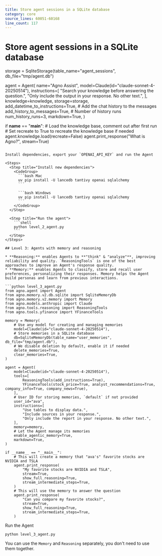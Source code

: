 ```yaml
---
title: Store agent sessions in a SQLite database
category: core
source_lines: 60051-60168
line_count: 117
---
```


# Store agent sessions in a SQLite database
storage = SqliteStorage(table_name="agent_sessions", db_file="tmp/agent.db")

agent = Agent(
    name="Agno Assist",
    model=Claude(id="claude-sonnet-4-20250514"),
    instructions=[
        "Search your knowledge before answering the question.",
        "Only include the output in your response. No other text.",
    ],
    knowledge=knowledge,
    storage=storage,
    add_datetime_to_instructions=True,
    # Add the chat history to the messages
    add_history_to_messages=True,
    # Number of history runs
    num_history_runs=3,
    markdown=True,
)

if __name__ == "__main__":
    # Load the knowledge base, comment out after first run
    # Set recreate to True to recreate the knowledge base if needed
    agent.knowledge.load(recreate=False)
    agent.print_response("What is Agno?", stream=True)
```

Install dependencies, export your `OPENAI_API_KEY` and run the Agent

<Steps>
  <Step title="Install new dependencies">
    <CodeGroup>
      ```bash Mac
      uv pip install -U lancedb tantivy openai sqlalchemy
      ```

      ```bash Windows
      uv pip install -U lancedb tantivy openai sqlalchemy
      ```
    </CodeGroup>
  </Step>

  <Step title="Run the agent">
    ```shell
    python level_2_agent.py
    ```
  </Step>
</Steps>

## Level 3: Agents with memory and reasoning

* **Reasoning:** enables Agents to **"think" & "analyze"**, improving reliability and quality. `ReasoningTools` is one of the best approaches to improve an Agent's response quality.
* **Memory:** enables Agents to classify, store and recall user preferences, personalizing their responses. Memory helps the Agent build personas and learn from previous interactions.

```python level_3_agent.py
from agno.agent import Agent
from agno.memory.v2.db.sqlite import SqliteMemoryDb
from agno.memory.v2.memory import Memory
from agno.models.anthropic import Claude
from agno.tools.reasoning import ReasoningTools
from agno.tools.yfinance import YFinanceTools

memory = Memory(
    # Use any model for creating and managing memories
    model=Claude(id="claude-sonnet-4-20250514"),
    # Store memories in a SQLite database
    db=SqliteMemoryDb(table_name="user_memories", db_file="tmp/agent.db"),
    # We disable deletion by default, enable it if needed
    delete_memories=True,
    clear_memories=True,
)

agent = Agent(
    model=Claude(id="claude-sonnet-4-20250514"),
    tools=[
        ReasoningTools(add_instructions=True),
        YFinanceTools(stock_price=True, analyst_recommendations=True, company_info=True, company_news=True),
    ],
    # User ID for storing memories, `default` if not provided
    user_id="ava",
    instructions=[
        "Use tables to display data.",
        "Include sources in your response.",
        "Only include the report in your response. No other text.",
    ],
    memory=memory,
    # Let the Agent manage its memories
    enable_agentic_memory=True,
    markdown=True,
)

if __name__ == "__main__":
    # This will create a memory that "ava's" favorite stocks are NVIDIA and TSLA
    agent.print_response(
        "My favorite stocks are NVIDIA and TSLA",
        stream=True,
        show_full_reasoning=True,
        stream_intermediate_steps=True,
    )
    # This will use the memory to answer the question
    agent.print_response(
        "Can you compare my favorite stocks?",
        stream=True,
        show_full_reasoning=True,
        stream_intermediate_steps=True,
    )
```

Run the Agent

```shell
python level_3_agent.py
```

<Tip>You can use the `Memory` and `Reasoning` separately, you don't need to use them together.</Tip>


